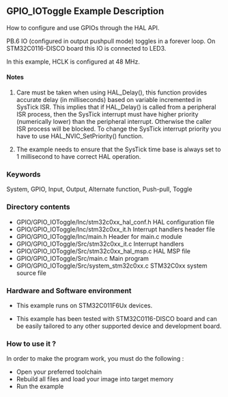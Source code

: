 ## <b>GPIO_IOToggle Example Description</b>

How to configure and use GPIOs through the HAL API.

PB.6 IO (configured in output pushpull mode) toggles in a forever loop.
On STM32C0116-DISCO board this IO is connected to LED3.

In this example, HCLK is configured at 48 MHz.

#### <b>Notes</b>

 1. Care must be taken when using HAL_Delay(), this function provides accurate delay (in milliseconds)
    based on variable incremented in SysTick ISR. This implies that if HAL_Delay() is called from
    a peripheral ISR process, then the SysTick interrupt must have higher priority (numerically lower)
    than the peripheral interrupt. Otherwise the caller ISR process will be blocked.
    To change the SysTick interrupt priority you have to use HAL_NVIC_SetPriority() function.

 2. The example needs to ensure that the SysTick time base is always set to 1 millisecond
    to have correct HAL operation.

### <b>Keywords</b>

System, GPIO, Input, Output, Alternate function, Push-pull, Toggle

### <b>Directory contents</b>

  - GPIO/GPIO_IOToggle/Inc/stm32c0xx_hal_conf.h    HAL configuration file
  - GPIO/GPIO_IOToggle/Inc/stm32c0xx_it.h          Interrupt handlers header file
  - GPIO/GPIO_IOToggle/Inc/main.h                  Header for main.c module  
  - GPIO/GPIO_IOToggle/Src/stm32c0xx_it.c          Interrupt handlers
  - GPIO/GPIO_IOToggle/Src/stm32c0xx_hal_msp.c     HAL MSP file
  - GPIO/GPIO_IOToggle/Src/main.c                  Main program
  - GPIO/GPIO_IOToggle/Src/system_stm32c0xx.c      STM32C0xx system source file

### <b>Hardware and Software environment</b>

  - This example runs on STM32C011F6Ux devices.

  - This example has been tested with STM32C0116-DISCO board and can be
    easily tailored to any other supported device and development board.

### <b>How to use it ?</b>

In order to make the program work, you must do the following :

 - Open your preferred toolchain
 - Rebuild all files and load your image into target memory
 - Run the example
